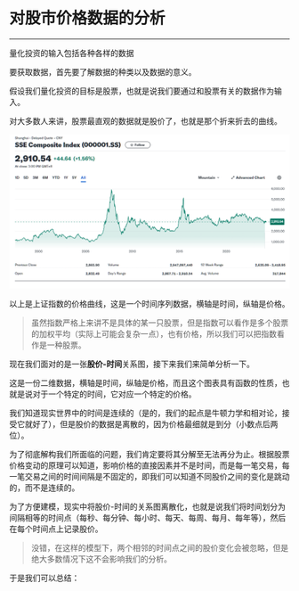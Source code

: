 # 对股市价格数据的分析

---

量化投资的输入包括各种各样的数据

要获取数据，首先要了解数据的种类以及数据的意义。

假设我们量化投资的目标是股票，也就是说我们要通过和股票有关的数据作为输入。

对大多数人来讲，股票最直观的数据就是股价了，也就是那个折来折去的曲线。

![上证指数.png](images/上证指数.png)

以上是上证指数的价格曲线，这是一个时间序列数据，横轴是时间，纵轴是价格。

> 虽然指数严格上来讲不是具体的某一只股票，但是指数可以看作是多个股票的加权平均（实际上可能会复杂一点），也有价格，所以我们可以把指数看作是一种股票。

现在我们面对的是一张**股价-时间**关系图，接下来我们来简单分析一下。

这是一份二维数据，横轴是时间，纵轴是价格，而且这个图表具有函数的性质，也就是说对于一个特定的时间，它对应一个特定的价格。

我们知道现实世界中的时间是连续的（是的，我们的起点是牛顿力学和相对论，接受它就好了），但是股价的数据是离散的，因为价格最细就是到分（小数点后两位）。

为了彻底解构我们所面临的问题，我们肯定要将其分解至无法再分为止。根据股票价格变动的原理可以知道，影响价格的直接因素并不是时间，而是每一笔交易，每一笔交易之间的时间间隔是不固定的，即我们可以知道不同股价之间的变化是跳动的，而不是连续的。

[//]: # (可以加入一张模型图)

为了方便建模，现实中将股价-时间的关系图离散化，也就是说我们将时间划分为间隔相等的时间点（每秒、每分钟、每小时、每天、每周、每月、每年等），然后在每个时间点上记录股价。

> 没错，在这样的模型下，两个相邻的时间点之间的股价变化会被忽略，但是绝大多数情况下这不会影响我们的分析。

于是我们可以总结：

[//]: # (todo: )
